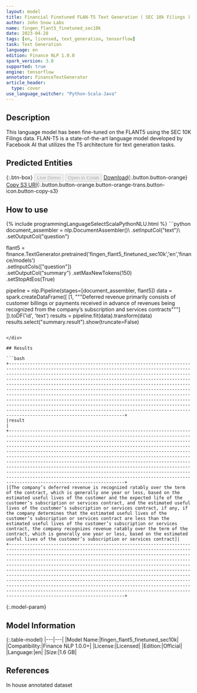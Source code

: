 ```yaml
---
layout: model
title: Financial Finetuned FLAN-T5 Text Generation ( SEC 10k Filings )
author: John Snow Labs
name: fingen_flant5_finetuned_sec10k
date: 2023-04-28
tags: [en, licensed, text_generation, tensorflow]
task: Text Generation
language: en
edition: Finance NLP 1.0.0
spark_version: 3.0
supported: true
engine: tensorflow
annotator: FinanceTextGenerator
article_header:
  type: cover
use_language_switcher: "Python-Scala-Java"
---
```


## Description

This language model has been fine-tuned on the FLANT5 using the SEC 10K Filings data. FLAN-T5 is a state-of-the-art language model developed by Facebook AI that utilizes the T5 architecture for text generation tasks.

## Predicted Entities



{:.btn-box}
<button class="button button-orange" disabled>Live Demo</button>
<button class="button button-orange" disabled>Open in Colab</button>
[Download](https://s3.amazonaws.com/auxdata.johnsnowlabs.com/finance/models/fingen_flant5_finetuned_sec10k_en_1.0.0_3.0_1682669039071.zip){:.button.button-orange}
[Copy S3 URI](s3://auxdata.johnsnowlabs.com/finance/models/fingen_flant5_finetuned_sec10k_en_1.0.0_3.0_1682669039071.zip){:.button.button-orange.button-orange-trans.button-icon.button-copy-s3}

## How to use



<div class="tabs-box" markdown="1">
{% include programmingLanguageSelectScalaPythonNLU.html %}
```python
document_assembler = nlp.DocumentAssembler()\
    .setInputCol("text")\
    .setOutputCol("question")

flant5 = finance.TextGenerator.pretrained('fingen_flant5_finetuned_sec10k','en','finance/models')\
    .setInputCols(["question"])\
    .setOutputCol("summary")
    .setMaxNewTokens(150)\
    .setStopAtEos(True)
  
pipeline = nlp.Pipeline(stages=[document_assembler, flant5])
data = spark.createDataFrame([
  [1, """Deferred revenue primarily consists of customer billings or payments received in advance of revenues being recognized from the company’s subscription and services contracts"""]
]).toDF('id', 'text')
results = pipeline.fit(data).transform(data)
results.select("summary.result").show(truncate=False)
```

</div>

## Results

```bash
+------------------------------------------------------------------------------------------------------------------------------------------------------------------------------------------------------------------------------------------------------------------------------------------------------------------------------------------------------------------------------------------------------------------------------------------------------------------------------------------------------------------------------------------------------------------------------------------------------------------------------------------------------------------------------------------------------------------------------------------------------------------------+
|result                                                                                                                                                                                                                                                                                                                                                                                                                                                                                                                                                                                                                                                                                                                                                                  |
+------------------------------------------------------------------------------------------------------------------------------------------------------------------------------------------------------------------------------------------------------------------------------------------------------------------------------------------------------------------------------------------------------------------------------------------------------------------------------------------------------------------------------------------------------------------------------------------------------------------------------------------------------------------------------------------------------------------------------------------------------------------------+
|[The company’s deferred revenue is recognized ratably over the term of the contract, which is generally one year or less, based on the estimated useful lives of the customer and the expected life of the customer’s subscription or services contract, and the estimated useful lives of the customer’s subscription or services contract, if any, if the company determines that the estimated useful lives of the customer’s subscription or services contract are less than the estimated useful lives of the customer’s subscription or services contract, the company recognizes revenue ratably over the term of the contract, which is generally one year or less, based on the estimated useful lives of the customer’s subscription or services contract]|
+------------------------------------------------------------------------------------------------------------------------------------------------------------------------------------------------------------------------------------------------------------------------------------------------------------------------------------------------------------------------------------------------------------------------------------------------------------------------------------------------------------------------------------------------------------------------------------------------------------------------------------------------------------------------------------------------------------------------------------------------------------------------+
```

{:.model-param}
## Model Information

{:.table-model}
|---|---|
|Model Name:|fingen_flant5_finetuned_sec10k|
|Compatibility:|Finance NLP 1.0.0+|
|License:|Licensed|
|Edition:|Official|
|Language:|en|
|Size:|1.6 GB|

## References

In house annotated dataset